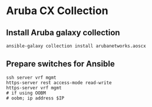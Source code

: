 # Aruba CX Collection

## Install Aruba galaxy collection
`ansible-galaxy collection install arubanetworks.aoscx`

## Prepare switches for Ansible
```
ssh server vrf mgmt
https-server rest access-mode read-write
https-server vrf mgmt
# if using OOBM
# oobm; ip address $IP
```

